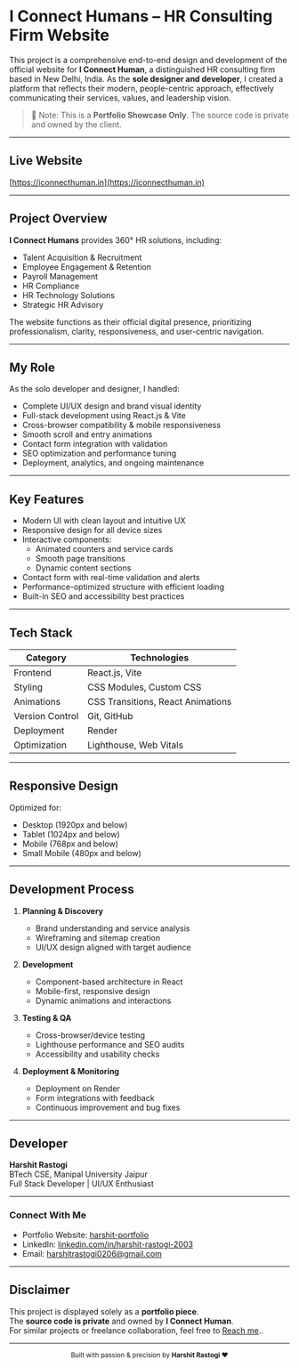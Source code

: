 # I Connect Humans – HR Consulting Firm Website

This project is a comprehensive end-to-end design and development of the official website for **I Connect Human**, a distinguished HR consulting firm based in New Delhi, India. As the **sole designer and developer**, I created a platform that reflects their modern, people-centric approach, effectively communicating their services, values, and leadership vision.

>🚨 Note: This is a **Portfolio Showcase Only**. The source code is private and owned by the client.

---

## Live Website  
[https://iconnecthuman.in](https://iconnecthuman.in)

---

## Project Overview

**I Connect Humans** provides 360° HR solutions, including:

- Talent Acquisition & Recruitment  
- Employee Engagement & Retention  
- Payroll Management  
- HR Compliance  
- HR Technology Solutions  
- Strategic HR Advisory  

The website functions as their official digital presence, prioritizing professionalism, clarity, responsiveness, and user-centric navigation.

---

## My Role

As the solo developer and designer, I handled:

- Complete UI/UX design and brand visual identity  
- Full-stack development using React.js & Vite  
- Cross-browser compatibility & mobile responsiveness  
- Smooth scroll and entry animations  
- Contact form integration with validation  
- SEO optimization and performance tuning  
- Deployment, analytics, and ongoing maintenance  

---

## Key Features

- Modern UI with clean layout and intuitive UX  
- Responsive design for all device sizes  
- Interactive components:
  - Animated counters and service cards  
  - Smooth page transitions  
  - Dynamic content sections  
- Contact form with real-time validation and alerts  
- Performance-optimized structure with efficient loading  
- Built-in SEO and accessibility best practices  

---

## Tech Stack

| Category       | Technologies                     |
|----------------|----------------------------------|
| Frontend       | React.js, Vite                   |
| Styling        | CSS Modules, Custom CSS          |
| Animations     | CSS Transitions, React Animations|
| Version Control| Git, GitHub                      |
| Deployment     | Render                           |
| Optimization   | Lighthouse, Web Vitals           |

---

## Responsive Design

Optimized for:

- Desktop (1920px and below)  
- Tablet (1024px and below)  
- Mobile (768px and below)  
- Small Mobile (480px and below)  

---

## Development Process

1. **Planning & Discovery**
   - Brand understanding and service analysis  
   - Wireframing and sitemap creation  
   - UI/UX design aligned with target audience  

2. **Development**
   - Component-based architecture in React  
   - Mobile-first, responsive design  
   - Dynamic animations and interactions  

3. **Testing & QA**
   - Cross-browser/device testing  
   - Lighthouse performance and SEO audits  
   - Accessibility and usability checks  

4. **Deployment & Monitoring**
   - Deployment on Render  
   - Form integrations with feedback  
   - Continuous improvement and bug fixes  

---

## Developer

**Harshit Rastogi**  
BTech CSE, Manipal University Jaipur  
Full Stack Developer | UI/UX Enthusiast  

---

### Connect With Me

- Portfolio Website: [harshit-portfolio](https://harshit-portfolio-o1pe-git-main-harshit-rastogis-projects.vercel.app)  
- LinkedIn: [linkedin.com/in/harshit-rastogi-2003](https://linkedin.com/in/harshit-rastogi-2003)  
- Email: [harshitrastogi0206@gmail.com](mailto:harshitrastogi0206@gmail.com)

---

## Disclaimer

This project is displayed solely as a **portfolio piece**.  
The **source code is private** and owned by **I Connect Human**.  
For similar projects or freelance collaboration, feel free to [Reach me](mailto:harshitrastogi0206@gmail.com)..

---

<div align="center">
  <sub>Built with passion & precision by <strong>Harshit Rastogi ❤️</strong></sub>
</div>
